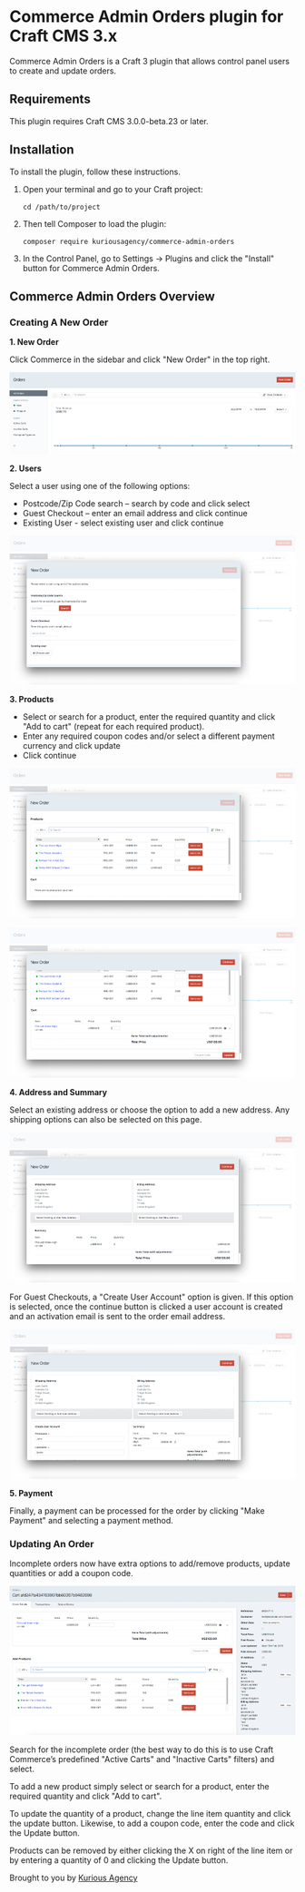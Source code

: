 # Commerce Admin Orders plugin for Craft CMS 3.x

Commerce Admin Orders is a Craft 3 plugin that allows control panel users to create and update orders.

## Requirements

This plugin requires Craft CMS 3.0.0-beta.23 or later.

## Installation

To install the plugin, follow these instructions.

1.  Open your terminal and go to your Craft project:

        cd /path/to/project

2.  Then tell Composer to load the plugin:

        composer require kuriousagency/commerce-admin-orders

3.  In the Control Panel, go to Settings → Plugins and click the "Install" button for Commerce Admin Orders.

## Commerce Admin Orders Overview

### Creating A New Order

**1. New Order**

Click Commerce in the sidebar and click "New Order" in the top right.

![New Order](resources/screenshots/new-order.png)

**2. Users**

Select a user using one of the following options:
* Postcode/Zip Code search – search by code and click select
* Guest Checkout – enter an email address and click continue
* Existing User - select existing user and click continue

![Users](resources/screenshots/users.png)

**3. Products**

* Select or search for a product, enter the required quantity and click "Add to cart" (repeat for each required product). 
* Enter any required coupon codes and/or select a different payment currency and click update
* Click continue

![Products](resources/screenshots/add-products-empty-cart.png)

![Products and cart](resources/screenshots/add-products-cart.png)

**4. Address and Summary**

Select an existing address or choose the option to add a new address. Any shipping options can also be selected on this page.

![Address and summary](resources/screenshots/summary.png)

For Guest Checkouts, a "Create User Account" option is given. If this option is selected, once the continue button is clicked a user account is created and an activation email is sent to the order email address.

![Address and summary guest](resources/screenshots/summary-new-user.png)

**5. Payment**

Finally, a payment can be processed for the order by clicking "Make Payment" and selecting a payment method.
 
### Updating An Order

Incomplete orders now have extra options to add/remove products, update quantities or add a coupon code.

![Update order](resources/screenshots/update-order.png)

Search for the incomplete order (the best way to do this is to use Craft Commerce’s predefined "Active Carts" and "Inactive Carts" filters) and select.

To add a new product simply select or search for a product, enter the required quantity and click "Add to cart". 

To update the quantity of a product, change the line item quantity and click the update button. Likewise, to add a coupon code, enter the code and click the Update button.

Products can be removed by either clicking the X on right of the line item or by entering a quantity of 0 and clicking the Update button.

Brought to you by [Kurious Agency](https://kurious.agency)